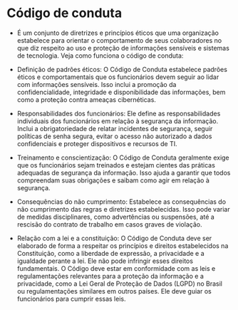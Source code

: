 # Código de conduta

- É um conjunto de diretrizes e princípios éticos que uma organização estabelece para orientar o comportamento de seus colaboradores no que diz respeito ao uso e proteção de informações sensíveis e sistemas de tecnologia. Veja como funciona o código de conduta:

- Definição de padrões éticos: O Código de Conduta estabelece padrões éticos e comportamentais que os funcionários devem seguir ao lidar com informações sensíveis. Isso inclui a promoção da confidencialidade, integridade e disponibilidade das informações, bem como a proteção contra ameaças cibernéticas.

- Responsabilidades dos funcionários: Ele define as responsabilidades individuais dos funcionários em relação à segurança da informação. Inclui a obrigatoriedade de relatar incidentes de segurança, seguir políticas de senha segura, evitar o acesso não autorizado a dados confidenciais e proteger dispositivos e recursos de TI.

- Treinamento e conscientização: O Código de Conduta geralmente exige que os funcionários sejam treinados e estejam cientes das práticas adequadas de segurança da informação. Isso ajuda a garantir que todos compreendam suas obrigações e saibam como agir em relação à segurança.

- Consequências do não cumprimento: Estabelece as consequências do não cumprimento das regras e diretrizes estabelecidas. Isso pode variar de medidas disciplinares, como advertências ou suspensões, até a rescisão do contrato de trabalho em casos graves de violação.

- Relação com a lei e a constituição: O Código de Conduta deve ser elaborado de forma a respeitar os princípios e direitos estabelecidos na Constituição, como a liberdade de expressão, a privacidade e a igualdade perante a lei. Ele não pode infringir esses direitos fundamentais. O Código deve estar em conformidade com as leis e regulamentações relevantes para a proteção da informação e a privacidade, como a Lei Geral de Proteção de Dados (LGPD) no Brasil ou regulamentações similares em outros países. Ele deve guiar os funcionários para cumprir essas leis.


